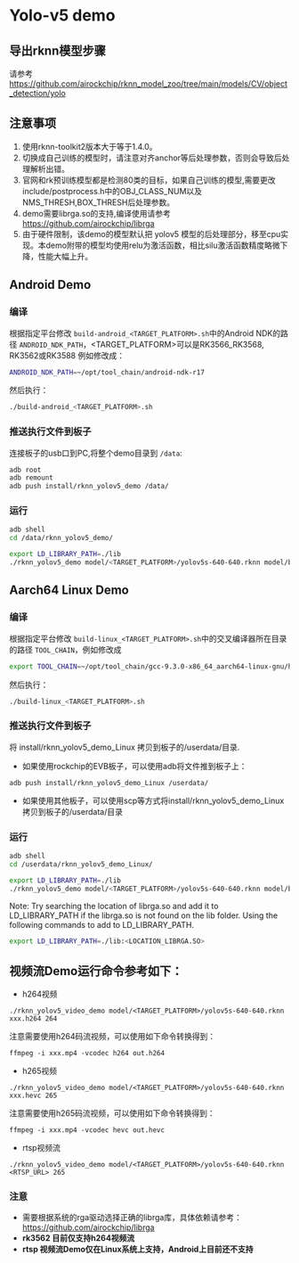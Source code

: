 # Yolo-v5 demo

## 导出rknn模型步骤

请参考 https://github.com/airockchip/rknn_model_zoo/tree/main/models/CV/object_detection/yolo


## 注意事项

1. 使用rknn-toolkit2版本大于等于1.4.0。
2. 切换成自己训练的模型时，请注意对齐anchor等后处理参数，否则会导致后处理解析出错。
3. 官网和rk预训练模型都是检测80类的目标，如果自己训练的模型,需要更改include/postprocess.h中的OBJ_CLASS_NUM以及NMS_THRESH,BOX_THRESH后处理参数。
4. demo需要librga.so的支持,编译使用请参考 https://github.com/airockchip/librga
5. 由于硬件限制，该demo的模型默认把 yolov5 模型的后处理部分，移至cpu实现。本demo附带的模型均使用relu为激活函数，相比silu激活函数精度略微下降，性能大幅上升。



## Android Demo

### 编译

根据指定平台修改 `build-android_<TARGET_PLATFORM>.sh`中的Android NDK的路径 `ANDROID_NDK_PATH`，<TARGET_PLATFORM>可以是RK3566_RK3568, RK3562或RK3588 例如修改成：

```sh
ANDROID_NDK_PATH=~/opt/tool_chain/android-ndk-r17
```

然后执行：

```sh
./build-android_<TARGET_PLATFORM>.sh
```

### 推送执行文件到板子

连接板子的usb口到PC,将整个demo目录到 `/data`:

```sh
adb root
adb remount
adb push install/rknn_yolov5_demo /data/
```

### 运行

```sh
adb shell
cd /data/rknn_yolov5_demo/

export LD_LIBRARY_PATH=./lib
./rknn_yolov5_demo model/<TARGET_PLATFORM>/yolov5s-640-640.rknn model/bus.jpg
```

## Aarch64 Linux Demo

### 编译

根据指定平台修改 `build-linux_<TARGET_PLATFORM>.sh`中的交叉编译器所在目录的路径 `TOOL_CHAIN`，例如修改成

```sh
export TOOL_CHAIN=~/opt/tool_chain/gcc-9.3.0-x86_64_aarch64-linux-gnu/host
```

然后执行：

```sh
./build-linux_<TARGET_PLATFORM>.sh
```

### 推送执行文件到板子


将 install/rknn_yolov5_demo_Linux 拷贝到板子的/userdata/目录.

- 如果使用rockchip的EVB板子，可以使用adb将文件推到板子上：

```
adb push install/rknn_yolov5_demo_Linux /userdata/
```

- 如果使用其他板子，可以使用scp等方式将install/rknn_yolov5_demo_Linux拷贝到板子的/userdata/目录

### 运行

```sh
adb shell
cd /userdata/rknn_yolov5_demo_Linux/

export LD_LIBRARY_PATH=./lib
./rknn_yolov5_demo model/<TARGET_PLATFORM>/yolov5s-640-640.rknn model/bus.jpg
```

Note: Try searching the location of librga.so and add it to LD_LIBRARY_PATH if the librga.so is not found on the lib folder.
Using the following commands to add to LD_LIBRARY_PATH.

```sh
export LD_LIBRARY_PATH=./lib:<LOCATION_LIBRGA.SO>
```

## 视频流Demo运行命令参考如下：
- h264视频
```
./rknn_yolov5_video_demo model/<TARGET_PLATFORM>/yolov5s-640-640.rknn xxx.h264 264
```
注意需要使用h264码流视频，可以使用如下命令转换得到：
```
ffmpeg -i xxx.mp4 -vcodec h264 out.h264
```

- h265视频
```
./rknn_yolov5_video_demo model/<TARGET_PLATFORM>/yolov5s-640-640.rknn xxx.hevc 265
```
注意需要使用h265码流视频，可以使用如下命令转换得到：
```
ffmpeg -i xxx.mp4 -vcodec hevc out.hevc
```
- rtsp视频流
```
./rknn_yolov5_video_demo model/<TARGET_PLATFORM>/yolov5s-640-640.rknn <RTSP_URL> 265
```

### 注意

- 需要根据系统的rga驱动选择正确的librga库，具体依赖请参考： https://github.com/airockchip/librga
- **rk3562 目前仅支持h264视频流**
- **rtsp 视频流Demo仅在Linux系统上支持，Android上目前还不支持**